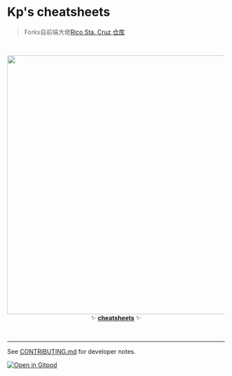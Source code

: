 # Kp's cheatsheets

> Forks自前端大佬[Rico Sta. Cruz](https://github.com/rstacruz),[仓库](https://github.com/rstacruz/cheatsheets)

<br>

<p align='center'>
<a href='https://devhints.io/'><img src='_docs/images/screenshot.png' width=600></a>
<br>
✨ <b><a href='https://zkpeace.com/cheatsheets'>cheatsheets</a></b> ✨
</p>

<br>

---

See [CONTRIBUTING.md](CONTRIBUTING.md) for developer notes.

[![Open in Gitpod](https://gitpod.io/button/open-in-gitpod.svg)](https://gitpod.io/#https://github.com/Uzizkp/cheatsheets)
